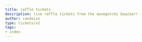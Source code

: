 ```yaml
---
title: raffle tickets
description: live raffle tickets from the aavegotchi baazaar!
author: candoizo
type: tickets/v2
tags:
- index
---
```

